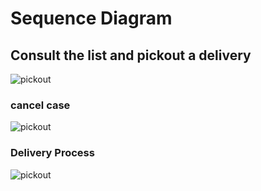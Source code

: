 # Sequence Diagram

## Consult the list and pickout a delivery

<img src="https://github.com/Advancia-Group/DelSOS/blob/dev/Sequence%20digram/pickout%20seq.png" alt="pickout" />

### cancel case 

<img src="https://github.com/Advancia-Group/DelSOS/blob/dev/Sequence%20digram/cancel%20seq.png" alt="pickout" />

### Delivery Process 
<img src="https://github.com/Advancia-Group/DelSOS/blob/dev/Sequence%20digram/seq%20delivery.png" alt="pickout" />


